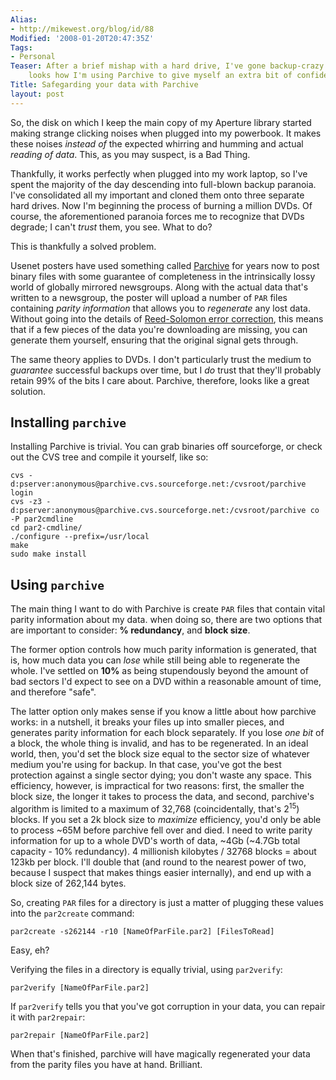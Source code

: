 ```yaml
---
Alias:
- http://mikewest.org/blog/id/88
Modified: '2008-01-20T20:47:35Z'
Tags:
- Personal
Teaser: After a brief mishap with a hard drive, I've gone backup-crazy.  This article
    looks how I'm using Parchive to give myself an extra bit of confidence in my backups.
Title: Safegarding your data with Parchive
layout: post
---
```

So, the disk on which I keep the main copy of my Aperture library started
making strange clicking noises when plugged into my powerbook.  It makes these
noises _instead of_ the expected whirring and humming and actual _reading of
data_.  This, as you may suspect, is a Bad Thing.

Thankfully, it works perfectly when plugged into my work laptop, so I've spent
the majority of the day descending into full-blown backup paranoia.  I've
consolidated all my important and cloned them onto three separate hard drives.
Now I'm beginning the process of burning a million DVDs.  Of course, the
aforementioned paranoia forces me to recognize that DVDs degrade; I can't
_trust_ them, you see.  What to do?

This is thankfully a solved problem.

Usenet posters have used something called [Parchive][] for years now to post
binary files with some guarantee of completeness in the intrinsically lossy
world of globally mirrored newsgroups.  Along with the actual data that's
written to a newsgroup, the poster will upload a number of `PAR` files
containing _parity information_ that allows you to _regenerate_ any lost data.
Without going into the details of [Reed-Solomon error correction][error], this
means that if a few pieces of the data you're downloading are missing, you can
generate them yourself, ensuring that the original signal gets through.

[Parchive]: http://parchive.sourceforge.net/
[error]: http://en.wikipedia.org/wiki/Reed-Solomon_error_correction "Wikipedia: 'Reed-Solomon error correction'"

The same theory applies to DVDs.  I don't particularly trust the medium to
_guarantee_ successful backups over time, but I _do_ trust that they'll
probably retain 99% of the bits I care about.  Parchive, therefore, looks like
a great solution.

Installing `parchive`
---------------------

Installing Parchive is trivial.  You can grab binaries off sourceforge, or
check out the CVS tree and compile it yourself, like so:

    cvs -d:pserver:anonymous@parchive.cvs.sourceforge.net:/cvsroot/parchive login
    cvs -z3 -d:pserver:anonymous@parchive.cvs.sourceforge.net:/cvsroot/parchive co -P par2cmdline
    cd par2-cmdline/
    ./configure --prefix=/usr/local
    make
    sudo make install

Using `parchive`
----------------

The main thing I want to do with Parchive is create `PAR` files that contain
vital parity information about my data.  when doing so, there are two options
that are important to consider:  **% redundancy**, and **block size**.

The former option controls how much parity information is generated, that is,
how much data you can _lose_ while still being able to regenerate the whole.
I've settled on **10%** as being stupendously beyond the amount of bad sectors
I'd expect to see on a DVD within a reasonable amount of time, and therefore
"safe".

The latter option only makes sense if you know a little about how parchive
works: in a nutshell, it breaks your files up into smaller pieces, and
generates parity information for each block separately.  If you lose _one bit_
of a block, the whole thing is invalid, and has to be regenerated.  In an
ideal world, then, you'd set the block size equal to the sector size of
whatever medium you're using for backup.  In that case, you've got the best
protection against a single sector dying; you don't waste any space.  This
efficiency, however, is impractical for two reasons: first, the smaller the
block size, the longer it takes to process the data, and second, parchive's
algorithm is limited to a maximum of 32,768 (coincidentally, that's
2<sup>15</sup>) blocks.  If you set a 2k block size to _maximize_ efficiency,
you'd only be able to process ~65M before parchive fell over and died.  I need
to write parity information for up to a whole DVD's worth of data, ~4Gb
(~4.7Gb total capacity - 10% redundancy).  4 millionish kilobytes / 32768
blocks = about 123kb per block.  I'll double that (and round to the nearest
power of two, because I suspect that makes things easier internally), and
end up with a block size of 262,144 bytes.

So, creating `PAR` files for a directory is just a matter of plugging these
values into the `par2create` command:

    par2create -s262144 -r10 [NameOfParFile.par2] [FilesToRead]

Easy, eh?

Verifying the files in a directory is equally trivial, using `par2verify`:

    par2verify [NameOfParFile.par2]

If `par2verify` tells you that you've got corruption in your data, you can
repair it with `par2repair`:

    par2repair [NameOfParFile.par2]

When that's finished, parchive will have magically regenerated your data from
the parity files you have at hand.  Brilliant.